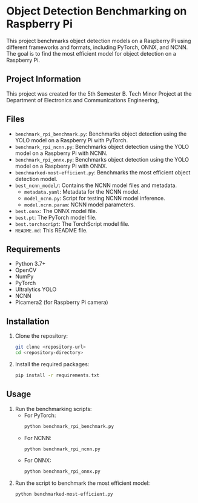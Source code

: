 # Object Detection Benchmarking on Raspberry Pi

This project benchmarks object detection models on a Raspberry Pi using different frameworks and formats, including PyTorch, ONNX, and NCNN. The goal is to find the most efficient model for object detection on a Raspberry Pi.

## Project Information

This project was created for the 5th Semester B. Tech Minor Project at the Department of Electronics and Communications Engineering,

## Files

- `benchmark_rpi_benchmark.py`: Benchmarks object detection using the YOLO model on a Raspberry Pi with PyTorch.
- `benchmark_rpi_ncnn.py`: Benchmarks object detection using the YOLO model on a Raspberry Pi with NCNN.
- `benchmark_rpi_onnx.py`: Benchmarks object detection using the YOLO model on a Raspberry Pi with ONNX.
- `benchmarked-most-efficient.py`: Benchmarks the most efficient object detection model.
- `best_ncnn_model/`: Contains the NCNN model files and metadata.
  - `metadata.yaml`: Metadata for the NCNN model.
  - `model_ncnn.py`: Script for testing NCNN model inference.
  - `model.ncnn.param`: NCNN model parameters.
- `best.onnx`: The ONNX model file.
- `best.pt`: The PyTorch model file.
- `best.torchscript`: The TorchScript model file.
- `README.md`: This README file.

## Requirements

- Python 3.7+
- OpenCV
- NumPy
- PyTorch
- Ultralytics YOLO
- NCNN
- Picamera2 (for Raspberry Pi camera)

## Installation

1.  Clone the repository:
    ```sh
    git clone <repository-url>
    cd <repository-directory>
    ```
2.  Install the required packages:
    ```sh
    pip install -r requirements.txt
    ```

## Usage

1. Run the benchmarking scripts:
   - For PyTorch:
     ```sh
     python benchmark_rpi_benchmark.py
     ```
   - For NCNN:
     ```sh
     python benchmark_rpi_ncnn.py
     ```
   - For ONNX:
     ```sh
     python benchmark_rpi_onnx.py
     ```
2. Run the script to benchmark the most efficient model:
   ```sh
   python benchmarked-most-efficient.py
   ```

